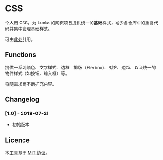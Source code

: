 # CSS
个人用 CSS，为 Lucka 的网页项目提供统一的**基础**样式，减少各仓库中的重复代码并集中管理基础样式。

可由[此处](https://lucka.moe/toolkit/css/common.css)引用。

## Functions
提供一系列颜色、文字样式、边框、排版（Flexbox）、对齐、边距、以及统一的物件样式（如按钮、输入框）等。

将随需求而不断扩充内容。

## Changelog
### [1.0] - 2018-07-21
- 初始版本

## Licence
本工具基于 [MIT 协议](../../LICENSE)。
